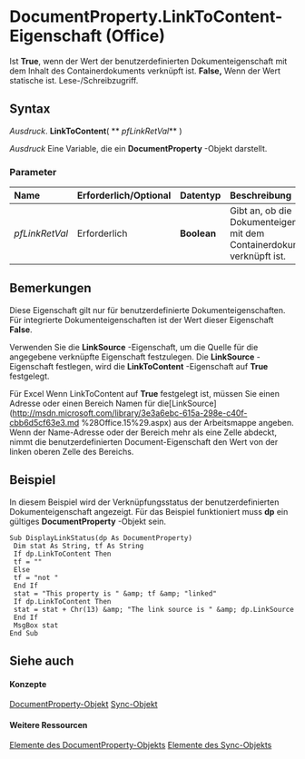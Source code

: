 
# DocumentProperty.LinkToContent-Eigenschaft (Office)

Ist  **True**, wenn der Wert der benutzerdefinierten Dokumenteigenschaft mit dem Inhalt des Containerdokuments verknüpft ist. **False,** Wenn der Wert statische ist. Lese-/Schreibzugriff.


## Syntax

 _Ausdruck_. **LinkToContent**( ** _pfLinkRetVal_** )

 _Ausdruck_ Eine Variable, die ein **DocumentProperty** -Objekt darstellt.


### Parameter



|**Name**|**Erforderlich/Optional**|**Datentyp**|**Beschreibung**|
|:-----|:-----|:-----|:-----|
| _pfLinkRetVal_|Erforderlich|**Boolean**|Gibt an, ob die Dokumenteigenschaft mit dem Containerdokument verknüpft ist.|

## Bemerkungen

Diese Eigenschaft gilt nur für benutzerdefinierte Dokumenteigenschaften. Für integrierte Dokumenteigenschaften ist der Wert dieser Eigenschaft  **False**.

Verwenden Sie die  **LinkSource** -Eigenschaft, um die Quelle für die angegebene verknüpfte Eigenschaft festzulegen. Die **LinkSource** -Eigenschaft festlegen, wird die **LinkToContent** -Eigenschaft auf **True** festgelegt.

Für Excel Wenn LinkToContent auf  **True** festgelegt ist, müssen Sie einen Adresse oder einen Bereich Namen für die[LinkSource](http://msdn.microsoft.com/library/3e3a6ebc-615a-298e-c40f-cbb6d5cf63e3.md %28Office.15%29.aspx) aus der Arbeitsmappe angeben. Wenn der Name-Adresse oder der Bereich mehr als eine Zelle abdeckt, nimmt die benutzerdefinierten Document-Eigenschaft den Wert von der linken oberen Zelle des Bereichs.


## Beispiel

In diesem Beispiel wird der Verknüpfungsstatus der benutzerdefinierten Dokumenteigenschaft angezeigt. Für das Beispiel funktioniert muss  **dp** ein gültiges **DocumentProperty** -Objekt sein.


```
Sub DisplayLinkStatus(dp As DocumentProperty) 
 Dim stat As String, tf As String 
 If dp.LinkToContent Then 
 tf = "" 
 Else 
 tf = "not " 
 End If 
 stat = "This property is " &amp; tf &amp; "linked" 
 If dp.LinkToContent Then 
 stat = stat + Chr(13) &amp; "The link source is " &amp; dp.LinkSource 
 End If 
 MsgBox stat 
End Sub
```


## Siehe auch


#### Konzepte


[DocumentProperty-Objekt](dd54ca3c-e0e2-4816-539a-17c5b4a928b1.md)
[Sync-Objekt](1cb049a0-a803-969a-7923-15ddb8da8f3b.md)
#### Weitere Ressourcen


[Elemente des DocumentProperty-Objekts](http://msdn.microsoft.com/library/568da0ff-fa90-150a-06ec-611de886334e%28Office.15%29.aspx)
[Elemente des Sync-Objekts](http://msdn.microsoft.com/library/748726bd-83de-425a-5af8-177c34e3a013%28Office.15%29.aspx)